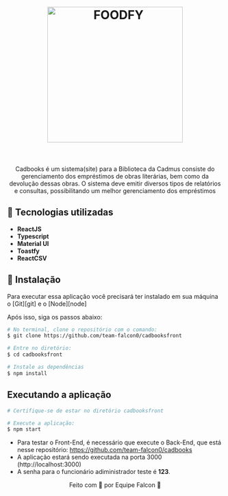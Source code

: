 
<h1 align="center">
<br>
  <img src="https://user-images.githubusercontent.com/61193894/147864013-f17538a4-63a7-4730-b21d-73a2dd4bf47a.png" alt="FOODFY" width="316">
<br>
<br>
</h1>

<p align="center">Cadbooks é um sistema(site) para a Biblioteca da Cadmus consiste do gerenciamento dos empréstimos de obras literárias,
 bem como da devolução dessas obras. O sistema deve emitir diversos tipos de relatórios e consultas, possibilitando um melhor 
 gerenciamento dos empréstimos </p>
 
 
## :rocket: Tecnologias utilizadas

- **ReactJS**
- **Typescript**
- **Material UI**
- **Toastfy**
- **ReactCSV**

## :construction_worker: Instalação

Para executar essa aplicação você precisará ter instalado em sua máquina o [Git][git] e o [Node][node]

<p>Após isso, siga os passos abaixo:</p>

```bash
# No terminal, clone o repositório com o comando:
$ git clone https://github.com/team-falcon0/cadbooksfront

# Entre no diretório:
$ cd cadbooksfront

# Instale as dependências
$ npm install
```

## Executando a aplicação

```bash
# Certifique-se de estar no diretório cadbooksfront

# Execute a aplicação:
$ npm start
```

* Para testar o Front-End, é necessário que execute o Back-End, que está nesse repositório: https://github.com/team-falcon0/cadbooks
* A aplicação estará sendo executada na porta 3000 (http://localhost:3000)
* A senha para o funcionário adiministrador teste é **123**.

<p align="center">Feito com 🧡 por Equipe Falcon 🦅</p>

